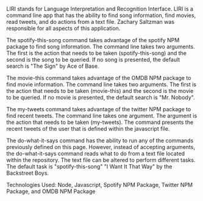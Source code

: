 LIRI stands for Language Interpretation and Recognition Interface.  LIRI is a command line app that has the ability to find song information, find movies, read tweets, and do actions from a text file.  Zachary Saltzman was responsible for all aspects of this application.

The spotify-this-song command takes advantage of the spotify NPM package to find song information.  The command line takes two arguments.  The first is the action that needs to be taken (spotify-this-song) and the second is the song to be queried.  If no song is presented, the default search is "The Sign" by Ace of Base.

The movie-this command takes advantage of the OMDB NPM package to find movie information.  The command line takes two arguments.  The first is the action that needs to be taken (movie-this) and the second is the movie to be queried.  If no movie is presented, the default search is "Mr. Nobody".

The my-tweets command takes advantage of the twitter NPM package to find recent tweets.  The command line takes one argument.  The argument is the action that needs to be taken (my-tweets).  The command presents the recent tweets of the user that is defined within the javascript file.

The do-what-it-says command has the ability to run any of the commands previously defined on this page.  However, instead of accepting arguments, the do-what-it-says command reads what to do from a text file located within the repository.  The text file can be altered to perform different tasks.  The default task is "spotify-this-song" "I Want It That Way" by the Backstreet Boys.

Technologies Used: Node, Javascript, Spotify NPM Package, Twitter NPM Package, and OMDB NPM Package
